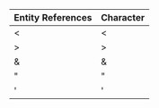 | Entity References | Character |
| ----------------- | --------- |
| &lt;              | <         |
| &gt;              | >         |
| &amp;             | &         |
| &quot;            | "         |
| &apos;            | '         |